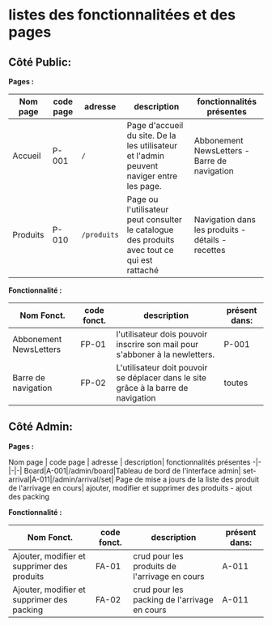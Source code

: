 # listes des fonctionnalitées et des pages


## Côté Public:

**Pages :**

Nom page | code page | adresse | description| fonctionnalités présentes
-|-|-|-|-
Accueil|P-001|`/`|Page d'accueil du site. De la les utilisateur et l'admin peuvent naviger entre les page.| Abbonement NewsLetters - Barre de navigation
Produits|P-010|`/produits`|Page ou l'utilisateur peut consulter le catalogue des produits avec tout ce qui est rattaché| Navigation dans les produits - détails - recettes

**Fonctionnalité :**

Nom Fonct.| code fonct. | description | présent dans:
-|-|-|-
Abbonement NewsLetters| FP-01| l'utilisateur dois pouvoir inscrire son mail pour s'abboner à la newletters. | P-001
Barre de navigation | FP-02 | L'utilisateur doit pouvoir se déplacer dans le site grâce à la barre de navigation| toutes

## Côté Admin:

**Pages :**

Nom page | code page | adresse | description| fonctionnalités présentes
-|-|-|-|
Board|A-001|/admin/board|Tableau de bord de l'interface admin|
set-arrival|A-011|/admin/arrival/set| Page de mise a jours de la liste des produit de l'arrivage en cours| ajouter, modifier et supprimer des produits - ajout des packing

**Fonctionnalité :**

Nom Fonct.| code fonct. | description | présent dans:
-|-|-|-
Ajouter, modifier et supprimer des produits| FA-01| crud pour les produits de l'arrivage en cours| A-011
Ajouter, modifier et supprimer des packing | FA-02| crud pour les packing de l'arrivage en cours| A-011